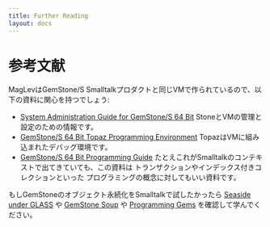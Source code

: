```yaml
---
title: Further Reading
layout: docs
---
```


# 参考文献

MagLevはGemStone/S Smalltalkプロダクトと同じVMで作られているので、以下の資料に関心を持つでしょう:

* [System Administration Guide for GemStone/S 64 Bit](http://community.gemstone.com/download/attachments/6816350/GS64-SysAdminGuide-3.0.pdf?version=1)
   StoneとVMの管理と設定のための情報です。
* [GemStone/S 64 Bit Topaz Programming Environment](http://community.gemstone.com/download/attachments/6816350/GS64-Topaz-3.0.pdf?version=1)
   TopazはVMに組み込まれたデバッグ環境です。
* [GemStone/S 64 Bit Programming Guide](http://community.gemstone.com/download/attachments/6816350/GS64-ProgGuide-3.0.pdf?version=1)
   たとえこれがSmalltalkのコンテキストで出てきていても、この資料は
   トランザクションやインデックス付きコレクションといった
   プログラミングの概念に対してもいい資料です。

もしGemStoneのオブジェクト永続化をSmalltalkで試したかったら [Seaside under GLASS](http://seaside.gemstone.com/) や [GemStone Soup](http://gemstonesoup.wordpress.com/) や [Programming Gems](http://programminggems.wordpress.com/) を確認して学んでください。
